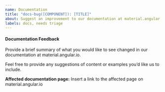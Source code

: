 ```yaml
---
name: Documentation
title: "docs-bug([COMPONENT]): [TITLE]"
about: Suggest an improvement to our documentation at material.angular.io
labels: docs, needs triage
---
```


#### Documentation Feedback

Provide a brief summary of what you would like to see changed in our 
documentation at material.angular.io.

Feel free to provide any suggestions of content or examples you’d like us to include.

**Affected documentation page:** Insert a link to the affected page on material.angular.io
